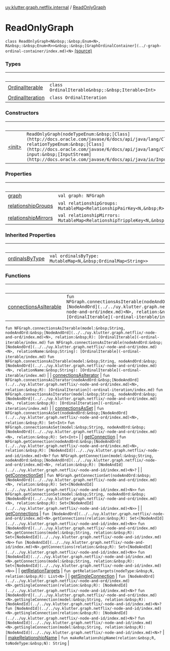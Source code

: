 [uy.klutter.graph.netflix.internal](../index.md) / [ReadOnlyGraph](.)


# ReadOnlyGraph
`class ReadOnlyGraph<N&nbsp;:&nbsp;Enum<N>, R&nbsp;:&nbsp;Enum<R>>&nbsp;:&nbsp;[GraphOrdinalContainer](../-graph-ordinal-container/index.md)<N>` [(source)](https://github.com/kohesive/klutter/blob/master/netflix-graph-jdk6/src/main/kotlin/uy/klutter/graph/netflix/internal/Graph.kt#L20)



### Types

|&nbsp;|&nbsp;|
|---|---|
| [OrdinalIterable](-ordinal-iterable/index.md) | `class OrdinalIterable&nbsp;:&nbsp;Iterable<Int>` |
| [OrdinalIteration](-ordinal-iteration/index.md) | `class OrdinalIteration` |

### Constructors

|&nbsp;|&nbsp;|
|---|---|
| [&lt;init&gt;](-init-.md) | `ReadOnlyGraph(nodeTypeEnum:&nbsp;[Class](http://docs.oracle.com/javase/6/docs/api/java/lang/Class.html)<N>, relationTypeEnum:&nbsp;[Class](http://docs.oracle.com/javase/6/docs/api/java/lang/Class.html)<R>, input:&nbsp;[InputStream](http://docs.oracle.com/javase/6/docs/api/java/io/InputStream.html))` |

### Properties

|&nbsp;|&nbsp;|
|---|---|
| [graph](graph.md) | `val graph: NFGraph` |
| [relationshipGroups](relationship-groups.md) | `val relationshipGroups: MutableMap<RelationshipPairKey<N,&nbsp;R>,&nbsp;MutableSet<RelationshipTrippleKey<N,&nbsp;R>>>` |
| [relationshipMirrors](relationship-mirrors.md) | `val relationshipMirrors: MutableMap<RelationshipTrippleKey<N,&nbsp;R>,&nbsp;RelationshipTrippleKey<N,&nbsp;R>>` |

### Inherited Properties

|&nbsp;|&nbsp;|
|---|---|
| [ordinalsByType](../-graph-ordinal-container/ordinals-by-type.md) | `val ordinalsByType: MutableMap<N,&nbsp;OrdinalMap<String>>` |

### Functions

|&nbsp;|&nbsp;|
|---|---|
| [connectionsAsIterable](connections-as-iterable.md) | `fun NFGraph.connectionsAsIterable(nodeAndOrd:&nbsp;[NodeAndOrd](../../uy.klutter.graph.netflix/-node-and-ord/index.md)<N>, relation:&nbsp;R): [OrdinalIterable](-ordinal-iterable/index.md)`
`fun NFGraph.connectionsAsIterable(model:&nbsp;String, nodeAndOrd:&nbsp;[NodeAndOrd](../../uy.klutter.graph.netflix/-node-and-ord/index.md)<N>, relation:&nbsp;R): [OrdinalIterable](-ordinal-iterable/index.md)`
`fun NFGraph.connectionsAsIterable(nodeAndOrd:&nbsp;[NodeAndOrd](../../uy.klutter.graph.netflix/-node-and-ord/index.md)<N>, relationName:&nbsp;String): [OrdinalIterable](-ordinal-iterable/index.md)`
`fun NFGraph.connectionsAsIterable(model:&nbsp;String, nodeAndOrd:&nbsp;[NodeAndOrd](../../uy.klutter.graph.netflix/-node-and-ord/index.md)<N>, relationName:&nbsp;String): [OrdinalIterable](-ordinal-iterable/index.md)` |
| [connectionsAsIterator](connections-as-iterator.md) | `fun NFGraph.connectionsAsIterator(nodeAndOrd:&nbsp;[NodeAndOrd](../../uy.klutter.graph.netflix/-node-and-ord/index.md)<N>, relation:&nbsp;R): [OrdinalIteration](-ordinal-iteration/index.md)`
`fun NFGraph.connectionsAsIterator(model:&nbsp;String, nodeAndOrd:&nbsp;[NodeAndOrd](../../uy.klutter.graph.netflix/-node-and-ord/index.md)<N>, relation:&nbsp;R): [OrdinalIteration](-ordinal-iteration/index.md)` |
| [connectionsAsSet](connections-as-set.md) | `fun NFGraph.connectionsAsSet(nodeAndOrd:&nbsp;[NodeAndOrd](../../uy.klutter.graph.netflix/-node-and-ord/index.md)<N>, relation:&nbsp;R): Set<Int>`
`fun NFGraph.connectionsAsSet(model:&nbsp;String, nodeAndOrd:&nbsp;[NodeAndOrd](../../uy.klutter.graph.netflix/-node-and-ord/index.md)<N>, relation:&nbsp;R): Set<Int>` |
| [getConnection](get-connection.md) | `fun NFGraph.getConnection(nodeAndOrd:&nbsp;[NodeAndOrd](../../uy.klutter.graph.netflix/-node-and-ord/index.md)<N>, relation:&nbsp;R): [NodeAndId](../../uy.klutter.graph.netflix/-node-and-id/index.md)<N>?`
`fun NFGraph.getConnection(model:&nbsp;String, nodeAndOrd:&nbsp;[NodeAndOrd](../../uy.klutter.graph.netflix/-node-and-ord/index.md)<N>, relation:&nbsp;R): [NodeAndId](../../uy.klutter.graph.netflix/-node-and-id/index.md)<N>?` |
| [getConnectionSet](get-connection-set.md) | `fun NFGraph.getConnectionSet(nodeAndOrd:&nbsp;[NodeAndOrd](../../uy.klutter.graph.netflix/-node-and-ord/index.md)<N>, relation:&nbsp;R): Set<[NodeAndId](../../uy.klutter.graph.netflix/-node-and-id/index.md)<N>>`
`fun NFGraph.getConnectionSet(model:&nbsp;String, nodeAndOrd:&nbsp;[NodeAndOrd](../../uy.klutter.graph.netflix/-node-and-ord/index.md)<N>, relation:&nbsp;R): Set<[NodeAndId](../../uy.klutter.graph.netflix/-node-and-id/index.md)<N>>` |
| [getConnections](get-connections.md) | `fun [NodeAndOrd](../../uy.klutter.graph.netflix/-node-and-ord/index.md)<N>.getConnections(relation:&nbsp;R): Set<[NodeAndId](../../uy.klutter.graph.netflix/-node-and-id/index.md)<N>>`
`fun [NodeAndOrd](../../uy.klutter.graph.netflix/-node-and-ord/index.md)<N>.getConnections(model:&nbsp;String, relation:&nbsp;R): Set<[NodeAndId](../../uy.klutter.graph.netflix/-node-and-id/index.md)<N>>`
`fun [NodeAndId](../../uy.klutter.graph.netflix/-node-and-id/index.md)<N>.getConnections(relation:&nbsp;R): Set<[NodeAndId](../../uy.klutter.graph.netflix/-node-and-id/index.md)<N>>`
`fun [NodeAndId](../../uy.klutter.graph.netflix/-node-and-id/index.md)<N>.getConnections(model:&nbsp;String, relation:&nbsp;R): Set<[NodeAndId](../../uy.klutter.graph.netflix/-node-and-id/index.md)<N>>` |
| [getRelationTargets](get-relation-targets.md) | `fun getRelationTargets(nodeType:&nbsp;N, relation:&nbsp;R): List<N>` |
| [getSingleConnection](get-single-connection.md) | `fun [NodeAndOrd](../../uy.klutter.graph.netflix/-node-and-ord/index.md)<N>.getSingleConnection(relation:&nbsp;R): [NodeAndId](../../uy.klutter.graph.netflix/-node-and-id/index.md)<N>?`
`fun [NodeAndOrd](../../uy.klutter.graph.netflix/-node-and-ord/index.md)<N>.getSingleConnection(model:&nbsp;String, relation:&nbsp;R): [NodeAndId](../../uy.klutter.graph.netflix/-node-and-id/index.md)<N>?`
`fun [NodeAndId](../../uy.klutter.graph.netflix/-node-and-id/index.md)<N>.getSingleConnection(relation:&nbsp;R): [NodeAndId](../../uy.klutter.graph.netflix/-node-and-id/index.md)<N>?`
`fun [NodeAndId](../../uy.klutter.graph.netflix/-node-and-id/index.md)<N>.getSingleConnection(model:&nbsp;String, relation:&nbsp;R): [NodeAndId](../../uy.klutter.graph.netflix/-node-and-id/index.md)<N>?` |
| [makeRelationshipName](make-relationship-name.md) | `fun makeRelationshipName(relation:&nbsp;R, toNodeType:&nbsp;N): String` |
